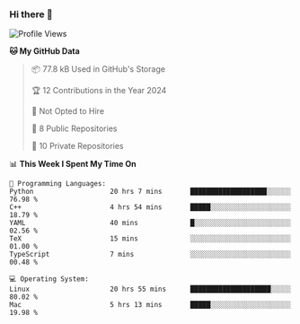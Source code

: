### Hi there 👋

<!--
**huayuan4396/huayuan4396** is a ✨ _special_ ✨ repository because its `README.md` (this file) appears on your GitHub profile.

Here are some ideas to get you started:

- 🔭 I’m currently working on ...
- 🌱 I’m currently learning ...
- 👯 I’m looking to collaborate on ...
- 🤔 I’m looking for help with ...
- 💬 Ask me about ...
- 📫 How to reach me: ...
- 😄 Pronouns: ...
- ⚡ Fun fact: ...
-->

<!--START_SECTION:waka-->
![Profile Views](http://img.shields.io/badge/Profile%20Views-0-blue)

**🐱 My GitHub Data** 

> 📦 77.8 kB Used in GitHub's Storage 
 > 
> 🏆 12 Contributions in the Year 2024
 > 
> 🚫 Not Opted to Hire
 > 
> 📜 8 Public Repositories 
 > 
> 🔑 10 Private Repositories 
 > 
📊 **This Week I Spent My Time On** 

```text
💬 Programming Languages: 
Python                   20 hrs 7 mins       ███████████████████░░░░░░   76.98 % 
C++                      4 hrs 54 mins       █████░░░░░░░░░░░░░░░░░░░░   18.79 % 
YAML                     40 mins             █░░░░░░░░░░░░░░░░░░░░░░░░   02.56 % 
TeX                      15 mins             ░░░░░░░░░░░░░░░░░░░░░░░░░   01.00 % 
TypeScript               7 mins              ░░░░░░░░░░░░░░░░░░░░░░░░░   00.48 % 

💻 Operating System: 
Linux                    20 hrs 55 mins      ████████████████████░░░░░   80.02 % 
Mac                      5 hrs 13 mins       █████░░░░░░░░░░░░░░░░░░░░   19.98 % 
```


<!--END_SECTION:waka-->
